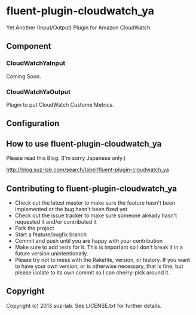 # fluent-plugin-cloudwatch_ya

Yet Another (Input/Output) Plugin for Amazon CloudWatch.

## Component

### CloudWatchYaInput

Coming Soon.

### CloudWatchYaOutput

Plugin to put CloudWatch Custome Metrics.

## Configuration

## How to use fluent-plugin-cloudwatch_ya

Please read this Blog. (I'm sorry Japanese only.)

http://blog.suz-lab.com/search/label/fluent-plugin-cloudwatch_ya

## Contributing to fluent-plugin-cloudwatch_ya
 
* Check out the latest master to make sure the feature hasn't been implemented or the bug hasn't been fixed yet
* Check out the issue tracker to make sure someone already hasn't requested it and/or contributed it
* Fork the project
* Start a feature/bugfix branch
* Commit and push until you are happy with your contribution
* Make sure to add tests for it. This is important so I don't break it in a future version unintentionally.
* Please try not to mess with the Rakefile, version, or history. If you want to have your own version, or is otherwise necessary, that is fine, but please isolate to its own commit so I can cherry-pick around it.

## Copyright

Copyright (c) 2013 suz-lab. See LICENSE.txt for
further details.

